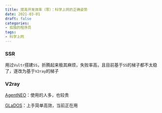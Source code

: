 ```yaml
---
title: 提高开发效率（零）：科学上网的正确姿势
date: 2021-03-01
draft: false
categories:
- 孤独的程序员
tags:
- 科学上网
---
```


### SSR

用过`Vultr`搭建`SS`，折腾起来极其麻烦，失败率高，且目前基于`SS`的梯子都不太稳了，遂改为基于`V2ray`的梯子



### V2ray

[AgentNEO](https://neoproxy.org/dashboard)：使用的人多，也较贵

[GLaDOS](https://www.103.117.103.133.xip.io)：上手简单高效，当前正在用